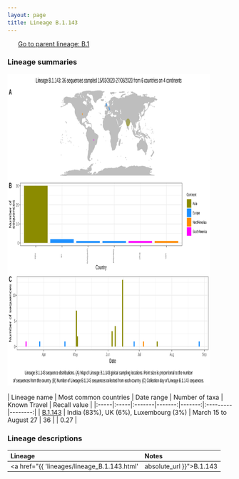 ```yaml
---
layout: page
title: Lineage B.1.143
---
```




<p>
<ul class="actions small">
	 <a href="{{ 'lineages/lineage_B.1.html' | absolute_url }}" class="button special fit">Go to parent lineage: B.1</a>
</ul>
</p>
<h3> Lineage summaries</h3>

<img src="../assets/images/B.1.143.svg" alt="B.1.143 lineage summary figure" width="90%" height="700px" />


| Lineage name | Most common countries | Date range | Number of taxa | Known Travel | Recall value |
|:-----|:-----|:-------|-------:|-------:|:---------|--------:|
| <a href="{{ 'lineages/lineage_B.1.143.html' | absolute_url }}">B.1.143</a> | India (83%), UK (6%), Luxembourg (3%) | March 15 to August 27 | 36 |  | 0.27 |

<h3>Lineage descriptions</h3>

| Lineage | Notes |
|:-----|:-----|
| <a href="{{ 'lineages/lineage_B.1.143.html' | absolute_url }}">B.1.143</a> | Indian lineage |

